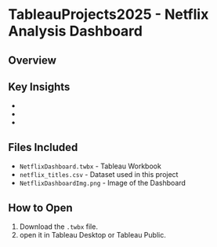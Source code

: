# TableauProjects2025 - Netflix Analysis Dashboard

## Overview


## Key Insights
-
-
-

## Files Included
- `NetflixDashboard.twbx` - Tableau Workbook
- `netflix_titles.csv` - Dataset used in this project
- `NetflixDashboardImg.png` - Image of the Dashboard

## How to Open
1. Download the `.twbx` file.
2. open it in Tableau Desktop or Tableau Public.
